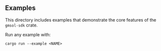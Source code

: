 ## Examples

This directory includes examples that demonstrate the core features of the `gmsol-sdk` crate.

Run any example with:

```
cargo run --example <NAME>
```
